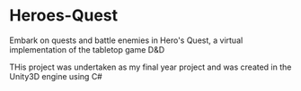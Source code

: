 # Heroes-Quest
Embark on quests and battle enemies in Hero's Quest, a virtual implementation of the tabletop game D&amp;D

THis project was undertaken as my final year project and was created in the Unity3D engine using C#
